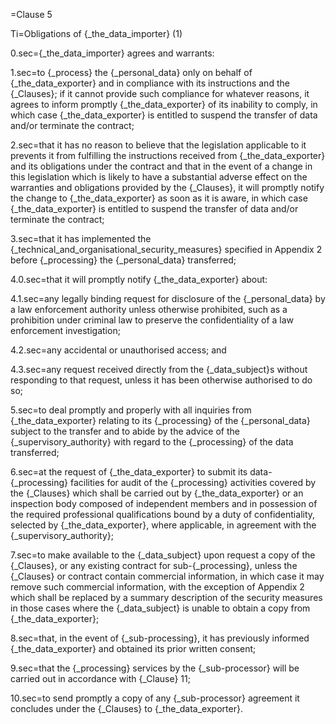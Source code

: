 =Clause 5

Ti=Obligations of {_the_data_importer} (1)

0.sec={_the_data_importer} agrees and warrants:

1.sec=to {_process} the {_personal_data} only on behalf of {_the_data_exporter} and in compliance with its instructions and the {_Clauses}; if it cannot provide such compliance for whatever reasons, it agrees to inform promptly {_the_data_exporter} of its inability to comply, in which case {_the_data_exporter} is entitled to suspend the transfer of data and/or terminate the contract;

2.sec=that it has no reason to believe that the legislation applicable to it prevents it from fulfilling the instructions received from {_the_data_exporter} and its obligations under the contract and that in the event of a change in this legislation which is likely to have a substantial adverse effect on the warranties and obligations provided by the {_Clauses}, it will promptly notify the change to {_the_data_exporter} as soon as it is aware, in which case {_the_data_exporter} is entitled to suspend the transfer of data and/or terminate the contract;

3.sec=that it has implemented the {_technical_and_organisational_security_measures} specified in Appendix 2 before {_processing} the {_personal_data} transferred;

4.0.sec=that it will promptly notify {_the_data_exporter} about:

4.1.sec=any legally binding request for disclosure of the {_personal_data} by a law enforcement authority unless otherwise prohibited, such as a prohibition under criminal law to preserve the confidentiality of a law enforcement investigation;

4.2.sec=any accidental or unauthorised access; and

4.3.sec=any request received directly from the {_data_subject}s without responding to that request, unless it has been otherwise authorised to do so;

5.sec=to deal promptly and properly with all inquiries from {_the_data_exporter} relating to its {_processing} of the {_personal_data} subject to the transfer and to abide by the advice of the {_supervisory_authority} with regard to the {_processing} of the data transferred;

6.sec=at the request of {_the_data_exporter} to submit its data-{_processing} facilities for audit of the {_processing} activities covered by the {_Clauses} which shall be carried out by {_the_data_exporter} or an inspection body composed of independent members and in possession of the required professional qualifications bound by a duty of confidentiality, selected by {_the_data_exporter}, where applicable, in agreement with the {_supervisory_authority};

7.sec=to make available to the {_data_subject} upon request a copy of the {_Clauses}, or any existing contract for sub-{_processing}, unless the {_Clauses} or contract contain commercial information, in which case it may remove such commercial information, with the exception of Appendix 2 which shall be replaced by a summary description of the security measures in those cases where the {_data_subject} is unable to obtain a copy from {_the_data_exporter};

8.sec=that, in the event of {_sub-processing}, it has previously informed {_the_data_exporter} and obtained its prior written consent;

9.sec=that the {_processing} services by the {_sub-processor} will be carried out in accordance with {_Clause} 11;

10.sec=to send promptly a copy of any {_sub-processor} agreement it concludes under the {_Clauses} to {_the_data_exporter}.

